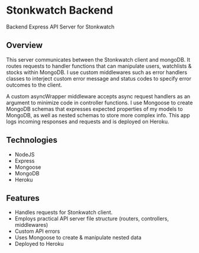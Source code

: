 # Stonkwatch Backend
Backend Express API Server for Stonkwatch

## Overview
This server communicates between the Stonkwatch client and mongoDB. It routes requests to handler functions that can manipulate users, watchlists & stocks within MongoDB. 
I use custom middlewares such as error handlers classes to interject custom error message and status codes to specify error outcomes to the client.

A custom asyncWrapper middleware accepts async request handlers as an argument to minimize code in controller functions. I use Mongoose to create MongoDB schemas that expresses expected properties of my models to MongoDB, as well as nested schemas to store more complex
info. This app logs incoming responses and requests and is deployed on Heroku.

## Technologies
- NodeJS
- Express
- Mongoose
- MongoDB
- Heroku

## Features
- Handles requests for Stonkwatch client.
- Employs practical API server file structure (routers, controllers, middlewares)
- Custom API errors
- Uses Mongoose to create & manipulate nested data
- Deployed to Heroku


